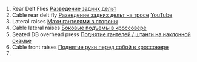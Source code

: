 1. Rear Delt Flies [Разведение задних дельт](https://ferrum-body.ru/razvedenie-ruk-v-trenazhere.html)
2. Cable rear delt fly [Разведение задних дельт на тросе](https://github.com/ShadowOutlook/temporarily/blob/main/exercise/cable%20rear%20delt%20fly.png) [YouTube](https://www.youtube.com/shorts/fbY6Uqc3cI4)
3. Lateral raises [Махи гантелями в стороны](https://builderbody.ru/maxi-gantelyami-v-storony-stoya/?ysclid=lywzzfh1j6608962724)
4. Cable lateral raises [Боковые подъемы в кроссовере](https://www.youtube.com/shorts/rWWuu09kfyY)
5. Seated DB overhead press [Поднятие гантелей / штанги на наклонной скамье](https://www.youtube.com/shorts/kUD87rMSyM4)
6. Cable front raises [Поднятие руки перед собой в кроссовере](https://www.youtube.com/shorts/rWWuu09kfyY)
7. 